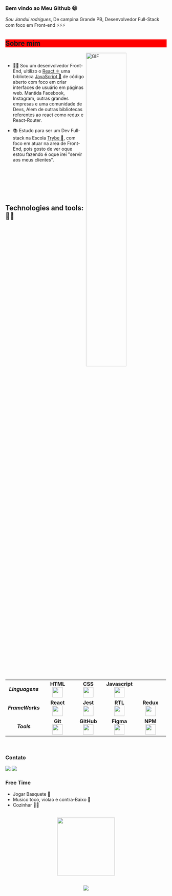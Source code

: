 ### Bem vindo ao Meu Github 😄

*Sou Jandui rodrigues*, De campina Grande PB, Desenvolvedor Full-Stack com foco em Front-end ⚡⚡⚡

<h2 style="background-color: red;">Sobre mim</h2>
<img align="right" alt="GIF" src="https://cdn.dribbble.com/users/982810/screenshots/4916063/my_working_desktop_animation.gif" width=50% />
<br>


- 👨‍💻  Sou um desenvolvedor Front-End, ultilizo o <a href="https://react.dev/">React ⚛️</a> uma biblioteca <a href="https://www.javascript.com/"> JavaScript 🚀</a> de código aberto com foco em criar interfaces de usuário em páginas web. Mantida Facebook, Instagram, outras grandes empresas e uma comunidade de Devs, Alem de outras bibliotecas referentes ao react como redux e React-Router.
  
- 📚  Estudo para ser um Dev Full-stack na Escola <a href="https://www.betrybe.com/">Trybe  💚</a>, com foco em atuar na area de Front-End, pois gosto de ver oque estou fazendo é oque irei "servir aos meus clientes".
<p></p>

<br>
<br>
<br>
<br>
<br>

<h2>Technologies and tools: 🧑‍💻</h2> 

<div align="left">
  <table>
  <tbody>
    <tr>
      <td align="center">
        <strong>
          <em>Linguagens</em>
        </strong>
      </td>
      <td width="80px" align="center">
        <span><strong>HTML</strong></span><br>
        <img height="32" src="https://cdn.jsdelivr.net/gh/devicons/devicon/icons/html5/html5-original.svg">
      </td>
      <td width="80px" align="center">
        <span><strong>CSS</strong></span><br>
        <img height="32px" src="https://cdn.jsdelivr.net/gh/devicons/devicon/icons/css3/css3-original.svg">
      </td>
      <td width="80px" align="center">
        <span><strong>Javascript</strong></span><br>
        <img height="32px" src="https://upload.vectorlogo.zone/logos/javascript/images/239ec8a4-163e-4792-83b6-3f6d96911757.svg">
      </td>
      <td>
      </td>
    </tr>
    <tr >
      <td align="center">
        <strong>
          <em>FrameWorks</em>
        </strong>
      </td>
      <td width="80px" align="center">
        <span><strong>React</strong></span><br>
        <img height="32px" src="https://cdn.jsdelivr.net/gh/devicons/devicon/icons/react/react-original.svg">
      </td>
      <td width="80px" align="center">
        <span><strong>Jest</strong></span><br>
        <img height="32px" src="https://www.vectorlogo.zone/logos/jestjsio/jestjsio-icon.svg">
      </td>
      <td width="80px" align="center">
        <span><strong>RTL</strong></span><br>
        <img height="32" src="https://testing-library.com/img/octopus-128x128.png">
      </td>
      <td width="80px" align="center">
        <span><strong>Redux</strong></span><br>
        <img height="32" src="https://cdn.worldvectorlogo.com/logos/redux.svg">
      </td>
    </tr>
    <tr >
      <td align="center">
        <strong>
          <em>Tools</em>
        </strong>
      </td>
      <td width="80px" align="center">
        <span><strong>Git</strong></span><br>
        <img height="32px" src="https://cdn.jsdelivr.net/gh/devicons/devicon/icons/git/git-plain.svg">
      </td>
      <td width="80px" align="center">
        <span><strong>GitHub</strong></span><br>
        <img height="32px" src="https://www.vectorlogo.zone/logos/github/github-tile.svg">
      </td>
      <td width="80px" align="center">
        <span><strong>Figma</strong></span><br>
        <img height="32px" src="https://www.vectorlogo.zone/logos/figma/figma-icon.svg">
      </td>
       <td width="80px" align="center">
        <span><strong>NPM</strong></span><br>
        <img height="32px" src="https://cdn.cdnlogo.com/logos/n/45/npm.svg">
      </td>
    </tr>
  </tbody>
</table>
</div>
<br>

<h3>Contato</h3>

<a href="mailto: janduineto18@gmail.com"><img src="https://img.shields.io/badge/Gmail-D14836?style=for-the-badge&logo=gmail&logoColor=white" target="_blank"></a>
<a href=""> 
<img src="https://img.shields.io/badge/LinkedIn-0077B5?style=for-the-badge&logo=linkedin&logoColor=white">
</a>
<h3>Free Time</h3>

<ul>
  <li>
     Jogar Basquete 🏀
  </li>
  <li>
    Musico toco, violao e contra-Baixo 🎸
  </li>
  <li>
    Cozinhar 👨‍🍳
  </li>
</ul>
<br>
<div align="center">
<!--   <img align="center" height="180em" src="https://github-readme-stats.vercel.app/api?username=jandui-rodrigues&show_icons=true&theme=tokyonight&include_all_commits=true&count_private=true"/> -->
  <img align="center" height="180em" src="https://github-readme-stats.vercel.app/api/top-langs/?username=jandui-rodrigues&layout=compact&langs_count=10&theme=tokyonight"/>
<br>
<br>
  <p align="center"> <a href="https://git.io/streak-stats"><img src="https://streak-stats.demolab.com?user=jandui-rodrigues&theme=tokyonight&border_radius=5&date_format=M%20j%5B%2C%20Y%5D&mode=weekly"/>

  <!-- TEMAS: dark, radical, merko, gruvbox, tokyonight, onedark, cobalt, synthwave, highcontrast, dracula -->
</div>
